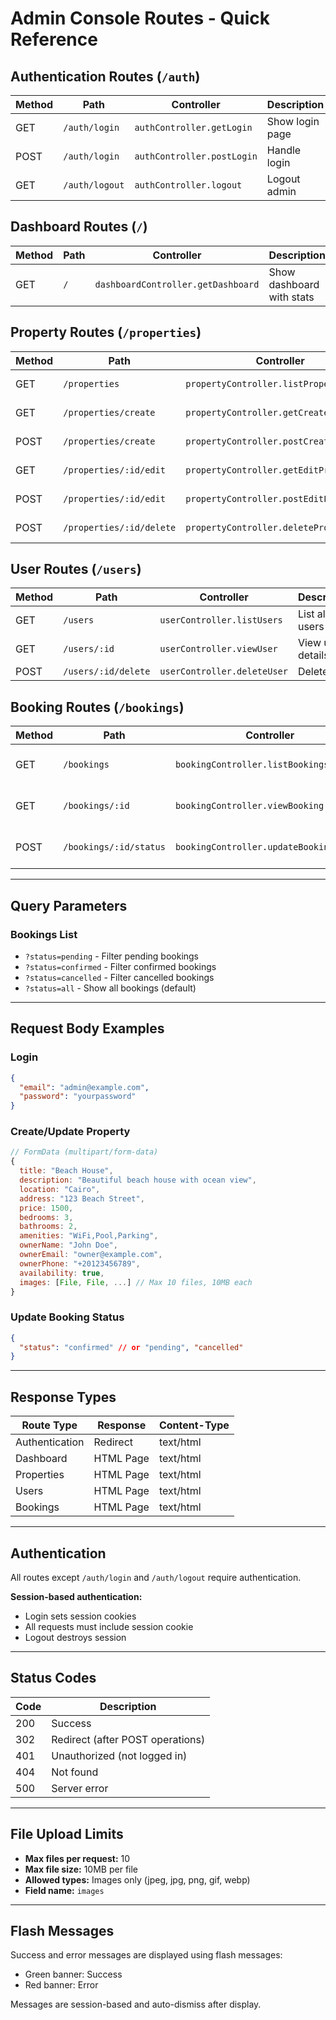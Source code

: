 # Admin Console Routes - Quick Reference

## Authentication Routes (`/auth`)
| Method | Path | Controller | Description |
|--------|------|------------|-------------|
| GET | `/auth/login` | `authController.getLogin` | Show login page |
| POST | `/auth/login` | `authController.postLogin` | Handle login |
| GET | `/auth/logout` | `authController.logout` | Logout admin |

## Dashboard Routes (`/`)
| Method | Path | Controller | Description |
|--------|------|------------|-------------|
| GET | `/` | `dashboardController.getDashboard` | Show dashboard with stats |

## Property Routes (`/properties`)
| Method | Path | Controller | Description |
|--------|------|------------|-------------|
| GET | `/properties` | `propertyController.listProperties` | List all properties |
| GET | `/properties/create` | `propertyController.getCreateProperty` | Show create form |
| POST | `/properties/create` | `propertyController.postCreateProperty` | Create new property |
| GET | `/properties/:id/edit` | `propertyController.getEditProperty` | Show edit form |
| POST | `/properties/:id/edit` | `propertyController.postEditProperty` | Update property |
| POST | `/properties/:id/delete` | `propertyController.deleteProperty` | Delete property |

## User Routes (`/users`)
| Method | Path | Controller | Description |
|--------|------|------------|-------------|
| GET | `/users` | `userController.listUsers` | List all users |
| GET | `/users/:id` | `userController.viewUser` | View user details |
| POST | `/users/:id/delete` | `userController.deleteUser` | Delete user |

## Booking Routes (`/bookings`)
| Method | Path | Controller | Description |
|--------|------|------------|-------------|
| GET | `/bookings` | `bookingController.listBookings` | List all bookings (with filter) |
| GET | `/bookings/:id` | `bookingController.viewBooking` | View booking details |
| POST | `/bookings/:id/status` | `bookingController.updateBookingStatus` | Update booking status |

---

## Query Parameters

### Bookings List
- `?status=pending` - Filter pending bookings
- `?status=confirmed` - Filter confirmed bookings
- `?status=cancelled` - Filter cancelled bookings
- `?status=all` - Show all bookings (default)

---

## Request Body Examples

### Login
```json
{
  "email": "admin@example.com",
  "password": "yourpassword"
}
```

### Create/Update Property
```javascript
// FormData (multipart/form-data)
{
  title: "Beach House",
  description: "Beautiful beach house with ocean view",
  location: "Cairo",
  address: "123 Beach Street",
  price: 1500,
  bedrooms: 3,
  bathrooms: 2,
  amenities: "WiFi,Pool,Parking",
  ownerName: "John Doe",
  ownerEmail: "owner@example.com",
  ownerPhone: "+20123456789",
  availability: true,
  images: [File, File, ...] // Max 10 files, 10MB each
}
```

### Update Booking Status
```json
{
  "status": "confirmed" // or "pending", "cancelled"
}
```

---

## Response Types

| Route Type | Response | Content-Type |
|------------|----------|--------------|
| Authentication | Redirect | text/html |
| Dashboard | HTML Page | text/html |
| Properties | HTML Page | text/html |
| Users | HTML Page | text/html |
| Bookings | HTML Page | text/html |

---

## Authentication

All routes except `/auth/login` and `/auth/logout` require authentication.

**Session-based authentication:**
- Login sets session cookies
- All requests must include session cookie
- Logout destroys session

---

## Status Codes

| Code | Description |
|------|-------------|
| 200 | Success |
| 302 | Redirect (after POST operations) |
| 401 | Unauthorized (not logged in) |
| 404 | Not found |
| 500 | Server error |

---

## File Upload Limits

- **Max files per request:** 10
- **Max file size:** 10MB per file
- **Allowed types:** Images only (jpeg, jpg, png, gif, webp)
- **Field name:** `images`

---

## Flash Messages

Success and error messages are displayed using flash messages:
- Green banner: Success
- Red banner: Error

Messages are session-based and auto-dismiss after display.


